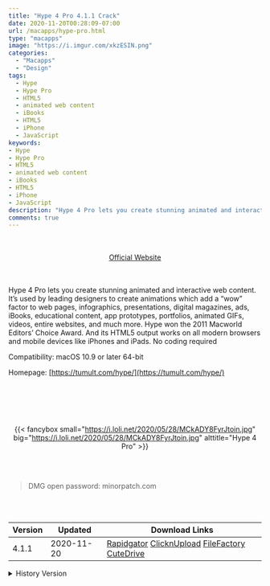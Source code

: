 ```yaml
---
title: "Hype 4 Pro 4.1.1 Crack"
date: 2020-11-20T00:28:09-07:00
url: /macapps/hype-pro.html
type: "macapps"
image: "https://i.imgur.com/xkzESIN.png"
categories:
  - "Macapps"
  - "Design"
tags:
  - Hype
  - Hype Pro
  - HTML5
  - animated web content
  - iBooks
  - HTML5
  - iPhone
  - JavaScript
keywords:
- Hype
- Hype Pro
- HTML5
- animated web content
- iBooks
- HTML5
- iPhone
- JavaScript
description: "Hype 4 Pro lets you create stunning animated and interactive web content. It’s used by leading designers to create animations which add a “wow” factor to web pages"
comments: true
---
```


<br/>
<br/>
<center>
<a href="https://tumult.com/hype/" target="blank"><div class="border px-4 border-blue-500 rounded-lg transition duration-500 
    ease-in-out w-48 text-lg text-blue-500 text-center hover:bg-blue-500 hover:text-white">
  Official Website 
</div></a>
</center>
<br/>
<br/>

Hype 4 Pro lets you create stunning animated and interactive web content. It’s used by leading designers to create animations which add a “wow” factor to web pages, infographics, presentations, digital magazines, ads, iBooks, educational content, app prototypes, portfolios, animated GIFs, videos, entire websites, and much more. Hype won the 2011 Macworld Editors’ Choice Award. And its HTML5 output works on all modern browsers and mobile devices like iPhones and iPads. No coding required

Compatibility: macOS 10.9 or later 64-bit

Homepage: [https://tumult.com/hype/](https://tumult.com/hype/)

<br/>
<br/>
<script async src="https://pagead2.googlesyndication.com/pagead/js/adsbygoogle.js"></script>
<ins class="adsbygoogle"
     style="display:block; text-align:center;"
     data-ad-layout="in-article"
     data-ad-format="fluid"
     data-ad-client="ca-pub-8746275014476192"
     data-ad-slot="5144997159"></ins>
<script>
     (adsbygoogle = window.adsbygoogle || []).push({});
</script>
<br/>
<br/>


<center>

{{< fancybox small="https://i.loli.net/2020/05/28/MCkADY8FyrJtoin.jpg" big="https://i.loli.net/2020/05/28/MCkADY8FyrJtoin.jpg" alttitle="Hype 4 Pro" >}}

</center>

<br/>
<br/>


> DMG open password: minorpatch.com

<br/>

<br/>
<div id="history_version" class="history_version">

| Version | Updated | Download Links |
| ---- | ---- | ---- |
| 4.1.1 | 2020-11-20 | [Rapidgator](https://ouo.io/hD9rIpA)   [ClicknUpload](https://ouo.io/u77JnQ)   [FileFactory](https://ouo.io/fo85fl)   [CuteDrive](https://ouo.io/0M3Bba) |
<details>
<summary>History Version</summary>

| Version | Updated | Download Links |
| ---- | ---- | ---- |
| 4.0.6 | 2020-07-14 | [UsersCloud](https://ouo.io/CEXDAR7)   [ClicknUpload](https://ouo.io/rglL2A)   [FileFactory](https://ouo.io/MvsGd9)   [CuteDrive](https://ouo.io/EyaOXp) |
| 4.0.5 | 2020-05-28 | [UsersCloud](https://ouo.io/R6lcp9)   [ClicknUpload](https://ouo.io/OSj6zq)   [FileFactory](https://ouo.io/a7KNeD)   [CuteDrive](https://ouo.io/ffd4cU) |
</details>

</div>
